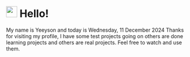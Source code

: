  <h1>
    <img src="https://emojis.slackmojis.com/emojis/images/1643510097/45343/hi.gif?1643510097" width="30"/> 
    Hello!
 </h1>
 <p>
    My name is Yeeyson and today is Wednesday, 11 December 2024
    Thanks for visiting my profile, I have some test projects going on others are done learning projects and others are real projects.
    Feel free to watch and use them.
 </p>
